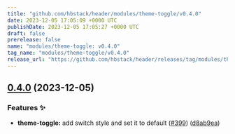```yaml
---
title: "github.com/hbstack/header/modules/theme-toggle/v0.4.0"
date: 2023-12-05 17:05:09 +0000 UTC
publishDate: 2023-12-05 17:05:27 +0000 UTC
draft: false
prerelease: false
name: "modules/theme-toggle: v0.4.0"
tag_name: "modules/theme-toggle/v0.4.0"
release_url: "https://github.com/hbstack/header/releases/tag/modules/theme-toggle/v0.4.0"
---
```


## [0.4.0](https://github.com/hbstack/header/compare/modules/theme-toggle/v0.3.1...modules/theme-toggle/v0.4.0) (2023-12-05)


### Features ✨

* **theme-toggle:** add switch style and set it to default ([#399](https://github.com/hbstack/header/issues/399)) ([d8ab9ea](https://github.com/hbstack/header/commit/d8ab9ea61e7c66f5b637c57a8cdb4bf2b8e5411f))
